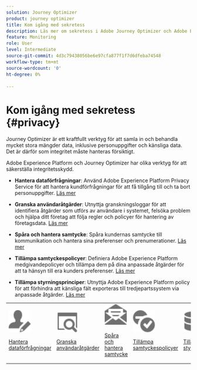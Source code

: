 ```yaml
---
solution: Journey Optimizer
product: journey optimizer
title: Kom igång med sekretess
description: Läs mer om sekretess i Adobe Journey Optimizer och Adobe Experience Platform.
feature: Monitoring
role: User
level: Intermediate
source-git-commit: 4d3c79438056be6e97cfa877f1f7d6dfeba74548
workflow-type: tm+mt
source-wordcount: '0'
ht-degree: 0%

---
```



# Kom igång med sekretess {#privacy}

Journey Optimizer är ett kraftfullt verktyg för att samla in och behandla mycket stora mängder data, inklusive personuppgifter och känsliga data. Det är därför som integritet måste hanteras försiktigt.

Adobe Experience Platform och Journey Optimizer har olika verktyg för att säkerställa integritetsskydd.

* **Hantera dataförfrågningar**: Använd Adobe Experience Platform Privacy Service för att hantera kundförfrågningar för att få tillgång till och ta bort personuppgifter. [Läs mer](requests.md)

* **Granska användaråtgärder**: Utnyttja granskningsloggar för att identifiera åtgärder som utförs av användare i systemet, felsöka problem och hjälpa ditt företag att följa regler och policyer för hantering av företagsdata. [Läs mer](audit-logs.md)

* **Spåra och hantera samtycke**: Spåra kundernas samtycke till kommunikation och hantera sina preferenser och prenumerationer. [Läs mer](opt-out.md)

* **Tillämpa samtyckespolicyer**: Definiera Adobe Experience Platform medgivandepolicyer och tillämpa dem på dina anpassade åtgärder för att ta hänsyn till era kunders preferenser. [Läs mer](../action/consent.md)

* **Tillämpa styrningsprinciper**: Utnyttja Adobe Experience Platform policy för att förhindra att känsliga fält exporteras till tredjepartssystem via anpassade åtgärder. [Läs mer](../action/action-privacy.md)

<table>
<tr>
<td><img src="../assets/do-not-localize/icon-privacy-request.svg" width="60px"><p><a href="requests.md">Hantera dataförfrågningar</a></p></td>
<td><img src="../assets/do-not-localize/icon-privacy-audit.svg" width="60px"><p><a href="audit-logs.md">Granska användaråtgärder</a></p></td>
<td><img src="../assets/do-not-localize/icon-privacy-optout.svg" width="60px"><p><a href="opt-out.md">Spåra och hantera samtycke</a></p></td>
<td><img src="../assets/do-not-localize/icon-privacy-consent.svg" width="60px"><p><a href="../action/consent.md">Tillämpa samtyckespolicyer</a></p></td>
<td><img src="../assets/do-not-localize/icon-privacy-governance.svg" width="60px"><p><a href="../action/action-privacy.md">Tillämpa styrningsprinciper</a></p></td>
</tr>
</table>
